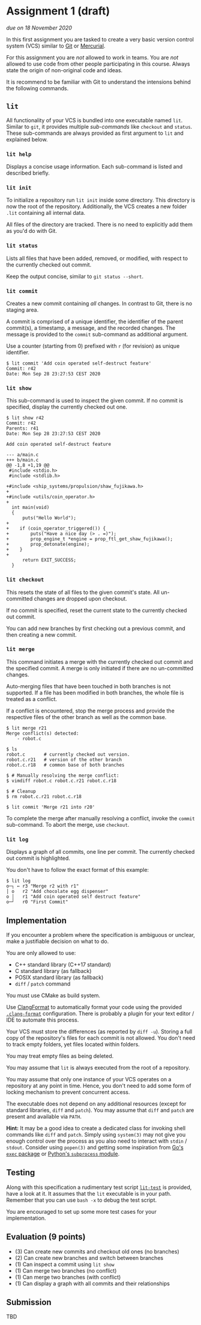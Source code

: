 # Assignment 1 (draft)

*due on 18 November 2020*

In this first assignment you are tasked to create a very basic version control system (VCS) similar to [Git](https://git-scm.com/) or [Mercurial](https://www.mercurial-scm.org/).

For this assignment you are *not* allowed to work in teams.
You are *not* allowed to use code from other people participating in this course.
Always state the origin of non-original code and ideas.

It is recommend to be familiar with Git to understand the intensions behind the following commands.

## `lit`

All functionality of your VCS is bundled into one executable named `lit`.
Similar to `git`, it provides multiple *sub-commands* like `checkout` and `status`.
These sub-commands are always provided as first argument to `lit` and explained below.

### `lit help`

Displays a concise usage information.
Each sub-command is listed and described briefly.

### `lit init`

To initialize a repository run `lit init` inside some directory.
This directory is now the root of the repository.
Additionally, the VCS creates a new folder `.lit` containing all internal data.

All files of the directory are tracked.
There is no need to explicitly add them as you'd do with Git.

### `lit status`

Lists all files that have been added, removed, or modified, with respect to the currently checked out commit.

Keep the output concise, similar to `git status --short`.

### `lit commit`

Creates a new commit containing *all* changes.
In contrast to Git, there is no staging area.

A commit is comprised of a unique identifier, the identifier of the parent commit(s), a timestamp, a message, and the recorded changes.
The message is provided to the `commit` sub-command as additional argument.

Use a counter (starting from 0) prefixed with `r` (for revision) as unique identifier.

```
$ lit commit 'Add coin operated self-destruct feature'
Commit: r42
Date: Mon Sep 28 23:27:53 CEST 2020
```

### `lit show`

This sub-command is used to inspect the given commit.
If no commit is specified, display the currently checked out one.

```
$ lit show r42
Commit: r42
Parents: r41
Date: Mon Sep 28 23:27:53 CEST 2020

Add coin operated self-destruct feature

--- a/main.c
+++ b/main.c
@@ -1,8 +1,19 @@
 #include <stdio.h>
 #include <stdlib.h>

+#include <ship_systems/propulsion/shaw_fujikawa.h>
+
+#include <utils/coin_operator.h>
+
  int main(void)
  {
      puts("Hello World");
+
+    if (coin_operator_triggered()) {
+        puts("Have a nice day (> . =)");
+        prop_engine_t *engine = prop_ftl_get_shaw_fujikawa();
+        prop_detonate(engine);
+    }
+
      return EXIT_SUCCESS;
  }
```

### `lit checkout`

This resets the state of all files to the given commit's state.
All un-committed changes are dropped upon checkout.

If no commit is specified, reset the current state to the currently checked out commit.

You can add new branches by first checking out a previous commit, and then creating a new commit.

### `lit merge`

This command initiates a merge with the currently checked out commit and the specified commit.
A merge is only initiated if there are no un-committed changes.

Auto-merging files that have been touched in both branches is not supported.
If a file has been modified in both branches, the whole file is treated as a conflict.

If a conflict is encountered, stop the merge process and provide the respective files of the other branch as well as the common base.

```
$ lit merge r21
Merge conflict(s) detected:
    - robot.c

$ ls
robot.c       # currently checked out version.
robot.c.r21   # version of the other branch
robot.c.r18   # common base of both branches

$ # Manually resolving the merge conflict:
$ vimdiff robot.c robot.c.r21 robot.c.r18

$ # Cleanup
$ rm robot.c.r21 robot.c.r18

$ lit commit 'Merge r21 into r20'
```

To complete the merge after manually resolving a conflict, invoke the `commit` sub-command.
To abort the merge, use `checkout`.

### `lit log`

Displays a graph of all commits, one line per commit.
The currently checked out commit is highlighted.

You don't have to follow the exact format of this example:

```
$ lit log
o─┐ ← r3 "Merge r2 with r1"
│ o   r2 "Add chocolate egg dispenser"
o │   r1 "Add coin operated self destruct feature"
o─┘   r0 "First Commit"
```

## Implementation

If you encounter a problem where the specification is ambiguous or unclear, make a justifiable decision on what to do.

You are only allowed to use:
- C++ standard library (C++17 standard)
- C standard library (as fallback)
- POSIX standard library (as fallback)
- `diff` / `patch` command

You must use CMake as build system.

Use [ClangFormat](https://clang.llvm.org/docs/ClangFormat.html) to automatically format your code using the provided [`.clang-format`](../.clang-format) configuration.
There is probably a plugin for your text editor / IDE to automate this process.

Your VCS must store the differences (as reported by `diff -u`).
Storing a full copy of the repository's files for each commit is not allowed.
You don't need to track empty folders, yet files located within folders.

You may treat empty files as being deleted.

You may assume that `lit` is always executed from the root of a repository.

You may assume that only one instance of your VCS operates on a repository at any point in time.
Hence, you don't need to add some form of locking mechanism to prevent concurrent access.

The executable does not depend on any additional resources (except for standard libraries, `diff` and `patch`).
You may assume that `diff` and `patch` are present and available via `PATH`.

**Hint:** It may be a good idea to create a dedicated class for invoking shell commands like `diff` and `patch`.
Simply using `system(3)` may not give you enough control over the process as you also need to interact with `stdin` / `stdout`.
Consider using `popen(3)` and getting some inspiration from [Go's `exec` package](https://golang.org/pkg/os/exec/) or [Python's `subprocess` module](https://docs.python.org/3/library/subprocess.html).

## Testing

Along with this specification a rudimentary test script [`lit-test`](lit-test) is provided, have a look at it.
It assumes that the `lit` executable is in your path.
Remember that you can use `bash -x` to debug the test script.

You are encouraged to set up some more test cases for your implementation.

## Evaluation (9 points)

- (3) Can create new commits and checkout old ones (no branches)
- (2) Can create new branches and switch between branches
- (1) Can inspect a commit using `lit show`
- (1) Can merge two branches (no conflict)
- (1) Can merge two branches (with conflict)
- (1) Can display a graph with all commits and their relationships

## Submission

TBD

